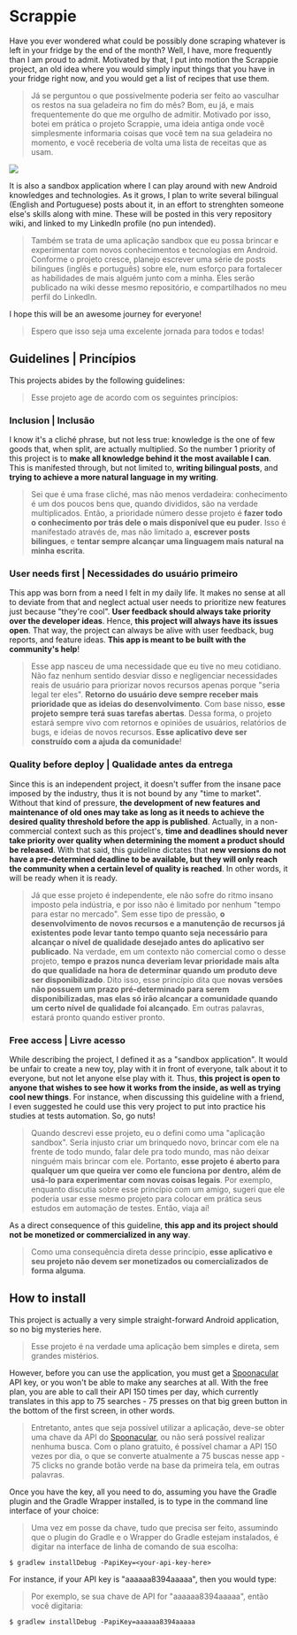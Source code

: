 # Scrappie
Have you ever wondered what could be possibly done scraping whatever is left in your fridge by the end of the month? Well, I have, more frequently than I am proud to admit. Motivated by that, I put into motion the Scrappie project, an old idea where you would simply input things that you have in your fridge right now, and you would get a list of recipes that use them. 

> Já se perguntou o que possivelmente poderia ser feito ao vasculhar os restos na sua geladeira no fim do mês? Bom, eu já, e mais frequentemente do que me orgulho de admitir. Motivado por isso, botei em prática o projeto Scrappie, uma ideia antiga onde você simplesmente informaria coisas que você tem na sua geladeira no momento, e você receberia de volta uma lista de receitas que as usam.

![](scrappie-demo.gif)

It is also a sandbox application where I can play around with new Android knowledges and technologies. As it grows, I plan to write several bilingual (English and Portuguese) posts about it, in an effort to strenghten someone else's skills along with mine. These will be posted in this very repository wiki, and linked to my LinkedIn profile (no pun intended).

> Também se trata de uma aplicação sandbox que eu possa brincar e experimentar com novos conhecimentos e tecnologias em Android. Conforme o projeto cresce, planejo escrever uma série de posts bilingues (inglês e português) sobre ele, num esforço para fortalecer as habilidades de mais alguém junto com a minha. Eles serão publicado na wiki desse mesmo repositório, e compartilhados no meu perfil do LinkedIn.

I hope this will be an awesome journey for everyone!

> Espero que isso seja uma excelente jornada para todos e todas!

## Guidelines | Princípios
This projects abides by the following guidelines:

> Esse projeto age de acordo com os seguintes princípios: 

### Inclusion | Inclusão
I know it's a cliché phrase, but not less true: knowledge is the one of few goods that, when split, are actually multiplied. So the number 1 priority of this project is to **make all knowledge behind it the most available I can**. This is manifested through, but not limited to, **writing bilingual posts**, and **trying to achieve a more natural language in my writing**.

> Sei que é uma frase cliché, mas não menos verdadeira: conhecimento é um dos poucos bens que, quando divididos, são na verdade multiplicados. Então, a prioridade número desse projeto é **fazer todo o conhecimento por trás dele o mais disponível que eu puder**. Isso é manifestado através de, mas não limitado a, **escrever posts bilingues**, e **tentar sempre alcançar uma linguagem mais natural na minha escrita**.

### User needs first | Necessidades do usuário primeiro
This app was born from a need I felt in my daily life. It makes no sense at all to deviate from that and neglect actual user needs to prioritize new features just because "they're cool". **User feedback should always take priority over the developer ideas**. Hence, **this project will always have its issues open**. That way, the project can always be alive with user feedback, bug reports, and feature ideas. **This app is meant to be built with the community's help**!

> Esse app nasceu de uma necessidade que eu tive no meu cotidiano. Não faz nenhum sentido desviar disso e negligenciar necessidades reais de usuário para priorizar novos recursos apenas porque "seria legal ter eles". **Retorno do usuário deve sempre receber mais prioridade que as ideias do desenvolvimento**. Com base nisso, **esse projeto sempre terá suas tarefas abertas**. Dessa forma, o projeto estará sempre vivo com retornos e opiniões de usuários, relatórios de bugs, e ideias de novos recursos. **Esse aplicativo deve ser construído com a ajuda da comunidade**! 

### Quality before deploy | Qualidade antes da entrega
Since this is an independent project, it doesn't suffer from the insane pace imposed by the industry, thus it is not bound by any "time to market". Without that kind of pressure, **the development of new features and maintenance of old ones may take as long as it needs to achieve the desired quality threshold before the app is published**. Actually, in a non-commercial context such as this project's, **time and deadlines should never take priority over quality when determining the moment a product should be released**. With that said, this guideline dictates that **new versions do not have a pre-determined deadline to be available, but they will only reach the community when a certain level of quality is reached**. In other words, it will be ready when it is ready.

> Já que esse projeto é independente, ele não sofre do ritmo insano imposto pela indústria, e por isso não é limitado por nenhum "tempo para estar no mercado". Sem esse tipo de pressão, **o desenvolvimento de novos recursos e a manutenção de recursos já existentes pode levar tanto tempo quanto seja necessário para alcançar o nível de qualidade desejado antes do aplicativo ser publicado**. Na verdade, em um contexto não comercial como o desse projeto, **tempo e prazos nunca deveriam levar prioridade mais alta do que qualidade na hora de determinar quando um produto deve ser disponibilizado**. Dito isso, esse princípio dita que **novas versões não possuem um prazo pré-determinado para serem disponibilizadas, mas elas só irão alcançar a comunidade quando um certo nível de qualidade foi alcançado**. Em outras palavras, estará pronto quando estiver pronto.

### Free access | Livre acesso
While describing the project, I defined it as a "sandbox application". It would be unfair to create a new toy, play with it in front of everyone, talk about it to everyone, but not let anyone else play with it. Thus, **this project is open to anyone that wishes to see how it works from the inside, as well as trying cool new things**. For instance, when discussing this guideline with a friend, I even suggested he could use this very project to put into practice his studies at tests automation. So, go nuts!

> Quando descrevi esse projeto, eu o defini como uma "aplicação sandbox". Seria injusto criar um brinquedo novo, brincar com ele na frente de todo mundo, falar dele pra todo mundo, mas não deixar ninguém mais brincar com ele. Portanto, **esse projeto é aberto para qualquer um que queira ver como ele funciona por dentro, além de usá-lo para experimentar com novas coisas legais**. Por exemplo, enquanto discutia sobre esse princípio com um amigo, sugeri que ele poderia usar esse mesmo projeto para colocar em prática seus estudos em automação de testes. Então, viaja aí!

As a direct consequence of this guideline, **this app and its project should not be monetized or commercialized in any way**.

> Como uma consequência direta desse princípio, **esse aplicativo e seu projeto não devem ser monetizados ou comercializados de forma alguma**.

## How to install
This project is actually a very simple straight-forward Android application, so no big mysteries here. 

> Esse projeto é na verdade uma aplicação bem simples e direta, sem grandes mistérios.

However, before you can use the application, you must get a [Spoonacular](https://spoonacular.com/) API key, or you won't be able to make any searches at all. With the free plan, you are able to call their API 150 times per day, which currently translates in this app to 75 searches - 75 presses on that big green button in the bottom of the first screen, in other words.

> Entretanto, antes que seja possível utilizar a aplicação, deve-se obter uma chave da API do [Spoonacular](https://spoonacular.com/), ou não será possível realizar nenhuma busca. Com o plano gratuito, é possível chamar a API 150 vezes por dia, o que se converte atualmente a 75 buscas nesse app - 75 clicks no grande botão verde na base da primeira tela, em outras palavras.

Once you have the key, all you need to do, assuming you have the Gradle plugin and the Gradle Wrapper installed, is to type in the command line interface of your choice:

> Uma vez em posse da chave, tudo que precisa ser feito, assumindo que o plugin do Gradle e o Wrapper do Gradle estejam instalados, é digitar na interface de linha de comando de sua escolha:

```
$ gradlew installDebug -PapiKey=<your-api-key-here>
```

For instance, if your API key is "aaaaaa8394aaaaa", then you would type:

> Por exemplo, se sua chave de API for "aaaaaa8394aaaaa", então você digitaria:

```
$ gradlew installDebug -PapiKey=aaaaaa8394aaaaa
```
